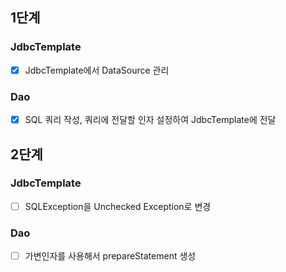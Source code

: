 ## 1단계

### JdbcTemplate

- [x] JdbcTemplate에서 DataSource 관리

### Dao

- [x] SQL 쿼리 작성, 쿼리에 전달할 인자 설정하여 JdbcTemplate에 전달

## 2단계

### JdbcTemplate

- [ ] SQLException을 Unchecked Exception로 변경

### Dao

- [ ] 가변인자를 사용해서 prepareStatement 생성
